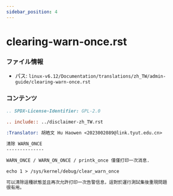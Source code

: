 ```yaml
---
sidebar_position: 4
---
```

# clearing-warn-once.rst

### ファイル情報

- パス: `linux-v6.12/Documentation/translations/zh_TW/admin-guide/clearing-warn-once.rst`

### コンテンツ

```rst
.. SPDX-License-Identifier: GPL-2.0

.. include:: ../disclaimer-zh_TW.rst

:Translator: 胡皓文 Hu Haowen <2023002089@link.tyut.edu.cn>

清除 WARN_ONCE
--------------

WARN_ONCE / WARN_ON_ONCE / printk_once 僅僅打印一次消息.

echo 1 > /sys/kernel/debug/clear_warn_once

可以清除這種狀態並且再次允許打印一次告警信息，這對於運行測試集後重現問題
很有用。


```
